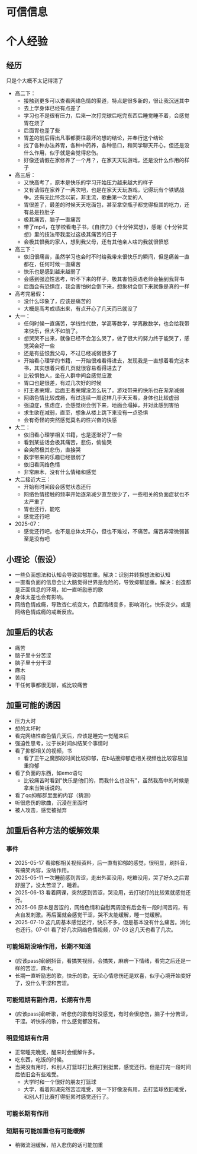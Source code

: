 # 可信信息

# 个人经验

## 经历
只是个大概不太记得清了
- 高二下：
    - 接触到更多可以查看网络色情的渠道，特点是很多新的，很让我沉迷其中
    - 去上学身体已经有点差了
    - 学习也不是很有压力，后来一次打完球后吃完东西后睡觉睡不着，会感觉胃在烧了
    - 后面胃也差了些
    - 胃差的前后得出凡事都要往最坏的想的结论，并奉行这个结论
    - 找了各种办法养胃，各种中药养，各种忌口，和同学聊天开心，但还是没什么作用，似乎就是会觉得悲伤。
    - 好像还请假在家修养了一个月？，在家天天玩游戏，还是没什么作用的样子
- 高三后：
    - 又快高考了，原本是快乐的学习开始压力越来越大的样子
    - 又有请假在家养了一两次吧，也是在家天天玩游戏，记得玩有个铁锈战争。还有无比怀念以前，非主流，歌曲第一次爱的人
    - 胃很差了，最差的时候天天吃面包，甚至拿空瓶子都觉得极其的吃力，还有总是拉肚子
    - 极其痛苦，脑子一直痛苦
    - 带了mp4，在学校看电子书，《自控力》《十分钟冥想》，感谢《十分钟冥想》里的技法带我度过这极其痛苦的日子
    - 会极其恨我的家人，想到我父母，还有其他亲人啥的我就很愤怒
- 高三下：
    - 依旧很痛苦，虽然学习也会时不时给我带来很快乐的瞬间，但是痛苦一直都在，任何时候一直痛苦
    - 快乐也是感到越来越弱了
    - 会感到强迫性思考，听不下来的样子，极其害怕英语老师会抽到我背书
    - 后面会有恐惧症，我会害怕树会倒下来，想象树会倒下来就像是真的一样
- 高考完暑假：
    - 没什么印象了，应该是痛苦的
    - 大概是高考成绩出来，有点开心了几天而已就没了
- 大一：
    - 任何时候一直痛苦，学线性代数，学高等数学，学离散数学，也会给我带来快乐，但大不如前了。
    - 想哭哭不出来，就像已经不会怎么哭了，做了很大的努力终于能哭了，感觉哭会好一些
    - 还是有些恨我父母，不过已经减弱很多了
    - 开始看心理学的书籍，一开始很难看得进去，发现我是一直想着看完这本书，其实想着只看几页就很容易看得进去了
    - 比较惧怕人，坐在人群中间会感觉应激
    - 胃口也是很差，有过几次好的时候
    - 打王者荣耀，后面王者荣耀没怎么玩了。游戏带来的快乐也在渐渐减弱
    - 网络色情比较成瘾，有过连续一周这样几乎天天看，身体也比较虚弱
    - 强迫症，焦虑症，会感觉树会倒下来，地面会塌掉，并对此感到害怕
    - 求生欲在减弱，直至，想象从楼上跳下来没有一点恐惧
    - 会有奇怪的突然感觉莫名的性兴奋的快感
- 大二：
    - 依旧看心理学相关书籍，也是逐渐好了一些
    - 看到某些话会极其痛苦，悲伤，偷偷哭
    - 会突然极其悲伤，直接哭
    - 数学带来的乐趣已经很弱了
    - 依旧看网络色情
    - 非常麻木，没有什么情绪和感觉
- 大二接近大三：
    - 开始有时间段会感觉状态还行
    - 网络色情接触的频率开始逐渐减少直至很少了，一些相关的负面症状也不太严重了
    - 胃也还行，能吃
    - 感觉还行吧
- 2025-07：
    - 感觉还行吧，也不是总体太开心，但也不难过，不痛苦。痛苦非常微弱甚至是没有吧
## 小理论（假设）

- 一些负面想法和认知会导致抑郁加重。解决：识别并转换想法和认知
- 一直看负面的信息会让大脑觉得世界是危险的，导致抑郁加重。解决：创造都是正面信息的环境，如一直听励志的歌
- 身体太差也会有影响。
- 网络色情成瘾，导致杏仁核变大，负面情绪变多，影响消化，快乐变少。或是网络色情成瘾的戒断反应。

## 加重后的状态
- 痛苦
- 脑子里十分苦涩
- 脑子里十分干涩
- 麻木
- 苦闷
- 干任何事都很无聊，或比较痛苦

## 加重可能的诱因
- 压力大时
- 想的太坏时
- 看完网络性癖色情几天后，应该是睡完一觉醒来后
- 强迫性思考，过于长时间纠结某个事情时
- 看了抑郁相关的视频，书
    - 看了正午之魔那段时间比较抑郁，在b站搜抑郁症相关视频也比较容易加重抑郁
- 看了负面的东西，如emo语句
    - 比较痛苦时看到"快乐是他们的，而我什么也没有"，虽然我高中的时候是拿来当笑话说的。
- 看了qq抑郁群里面的内容（猜测）
- 听很悲伤的歌曲，沉浸在里面时
- 被人攻击，感觉被抛弃

## 加重后各种方法的缓解效果
### 事件
- 2025-05-17 看抑郁相关视频资料，后一直有抑郁的感觉，很明显，刷抖音，有搞笑内容，没啥作用。
- 2025-05-11 一次睡前感到苦涩，走出外面没用，吃糖没用，哭了好久之后胃舒服了，没太苦涩了，睡着。
- 2025-06-13 看着网课，突然感到苦涩，哭没用，去打球打的比较累就感觉还行。
- 2025-06 原本是苦涩的，网络色情和自慰两周没有后会有一段时间苦闷，有点自发刺激。再后面就会感觉干涩，哭不太能缓解，睡一觉缓解。
- 2025-07-10 这几周基本感觉还行，快乐不多，但是基本没有什么痛苦。消化也还行。07-01 看了好几次网络色情视频，07-03 这几天也看了几次。
### 可能短期没啥作用，长期不知道
- (应该pass掉)刷抖音，看搞笑视频，会搞笑，麻痹一下情绪，看完之后还是一样的苦涩，麻木。
- 长期一直听励志的歌，快乐的歌，无论心情悲伤还是欢喜，似乎心境开始变好了，没什么干涩和苦涩。
### 可能短期有副作用，长期有作用
- (应该pass掉)听歌，听悲伤的歌有时没感觉，有时会很悲伤，脑子十分苦涩，干涩。听快乐的歌，什么感觉都没有。
### 明显短期有作用
- 正常睡完晚觉，醒来时会缓解许多。
- 吃东西，吃饭的时候。
- 当哭没有用时，和别人打篮球打比赛打到挺累，感觉还行。但是打完一段时间后依旧会有些难受。
    - 大学时和一个很好的朋友打篮球
    - 大学，看着网课突然苦涩难受，哭一下好像没有用，去打篮球依旧难受，和别人打比赛打得挺累时感觉还行了。
### 可能长期有作用
### 短期有可能加重也有可能缓解
- 稍微流泪缓解，陷入悲伤的话可能加重

